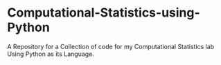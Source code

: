 # Computational-Statistics-using-Python
A Repository for a Collection of code for my Computational Statistics lab Using Python as its Language.
